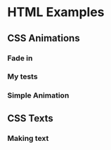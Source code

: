# HTML Examples

## CSS Animations
### Fade in
### My tests
### Simple Animation
## CSS Texts
### Making text

